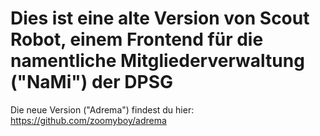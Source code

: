 # Dies ist eine alte Version von Scout Robot, einem Frontend für die namentliche Mitgliederverwaltung ("NaMi") der DPSG

Die neue Version ("Adrema") findest du hier: https://github.com/zoomyboy/adrema
